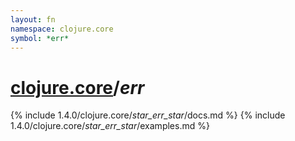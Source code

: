 ```yaml
---
layout: fn
namespace: clojure.core
symbol: *err*
---
```


# [clojure.core](../)/*err*

{% include 1.4.0/clojure.core/_star_err_star_/docs.md %}
{% include 1.4.0/clojure.core/_star_err_star_/examples.md %}

